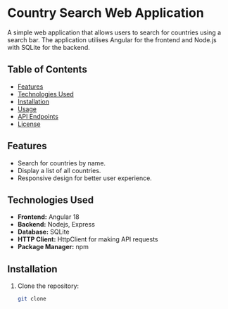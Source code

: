 # Country Search Web Application

A simple web application that allows users to search for countries
using a search bar. The application utilises Angular for the
frontend and Node.js with SQLite for the backend.

## Table of Contents
- [Features](#features)
- [Technologies Used](#technologies-used)
- [Installation](#installation)
- [Usage](#usage)
- [API Endpoints](#api-endpoints)
- [License](#license)

## Features
- Search for countries by name.
- Display a list of all countries.
- Responsive design for better user experience.

## Technologies Used
- **Frontend:** Angular 18
- **Backend:** Nodejs, Express
- **Database:** SQLite
- **HTTP Client:** HttpClient for making API requests
- **Package Manager:** npm

## Installation
1. Clone the repository:
    ```bash
    git clone